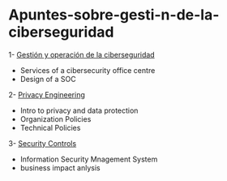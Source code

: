 # Apuntes-sobre-gesti-n-de-la-ciberseguridad

1- [Gestión y operación de la ciberseguridad](https://github.com/ablazleon/Apuntes-sobre-gesti-n-de-la-ciberseguridad/blob/main/1)

- Services of a cibersecurity office centre
- Design of a SOC

2- [Privacy Engineering](https://github.com/ablazleon/Apuntes-sobre-gesti-n-de-la-ciberseguridad/blob/main/2) 

- Intro to privacy and data protection
- Organization Policies
- Technical Policies

3- [Security Controls](https://github.com/ablazleon/Apuntes-sobre-gesti-n-de-la-ciberseguridad/blob/main/3)

- Information Security Mnagement System
- business impact anlysis
